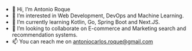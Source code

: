 - 👋 Hi, I’m Antonio Roque
- 👀 I’m interested in Web Development, DevOps and Machine Learning.
- 🌱 I’m currently learning Kotlin, Go, Spring Boot and Next.JS.
- 💞️ I’m looking to collaborate on E-commerce and Marketing search and recommendation systems.
- 📫 You can reach me on antoniocarlos.roque@gmail.com


<!---
antonioroque200OK/antonioroque200OK is a ✨ special ✨ repository because its `README.md` (this file) appears on your GitHub profile.
You can click the Preview link to take a look at your changes.
--->
